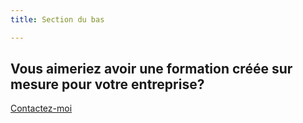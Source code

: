 ```yaml
---
title: Section du bas

---
```

<h2 class="title is-size-6">Vous aimeriez avoir une formation créée sur mesure pour votre entreprise?</h2>

<a class="button" href="/contact" target="_self">Contactez-moi</a>